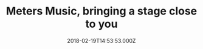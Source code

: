 ---
campaign-uuid: "c-141da1e5-be7e-406d-a519-1ae574e23245"
type: "Preview"
category: "Gifts"
date: "2018-02-19T14:53:53.000Z"
end-date: "2018-05-31T23:59:00.000Z"
disable-form: false
is_promoted: false
has_entry_page: false
title: "Meters Music, bringing a stage close to you"
competition-description: "What's better than listening to good music? To\_Meters Music,\
  \ it's seeing it as well. A unique range of headphones and audio products, bringing\
  \ together lifestyle and audiophile aspirations in one incredible package. \r\n\r\
  \nThat is why they have created the amazing OV-1 WIRED. \r\nDeep, dynamic, articulate,\
  \ detailed… are just a few words to describe them.\r\n<p>If you want to make the\
  \ loudest environment a place of solitude, click here to get to know them better!</p>"
banner-img: "https://assets.expresslyapp.com/asset-693b508b-d801-443a-99a0-60ced0a35e89.jpg"
logo-left-href: "https://metersmusic.com/"
logo-left-image: "https://assets.expresslyapp.com/403d5d33-d37e-4a3e-94df-dec579ca0267-thumb.png"
logo-left-title: "Meters Music"
has-winner: false
---